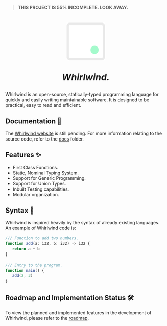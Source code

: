 > **THIS PROJECT IS 55% INCOMPLETE. LOOK AWAY.**

<h1 align=center>
   <img width="120" src="./assets/wrl_color_2.svg" alt="Whirlwind Icon"/>
   <p><i>Whirlwind.</i></p>
</h1>

Whirlwind is an open-source, statically-typed programming language for quickly and easily writing maintainable software. It is designed to be practical, easy to read and efficient.

## Documentation 📑

The [Whirlwind website](http://whirlwind-lang.vercel.app) is still pending. For more information relating to the source code, refer to the [docs](https://github.com/adebola-io/whirlwind/tree/master/docs) folder.

## Features ✨

- First Class Functions.
- Static, Nominal Typing System.
- Support for Generic Programming.
- Support for Union Types.
- Inbuilt Testing capabilities.
- Modular organization.

## Syntax 📐

Whirlwind is inspired heavily by the syntax of already existing languages. An example of Whirlwind code is:

```ts
/// Function to add two numbers.
function add(a: i32, b: i32) -> i32 {
   return a + b
}

/// Entry to the program.
function main() {
   add(2, 3)
}
```

## Roadmap and Implementation Status 🛠️

To view the planned and implemented features in the development of Whirlwind, please refer to the [roadmap](./docs/roadmap).
